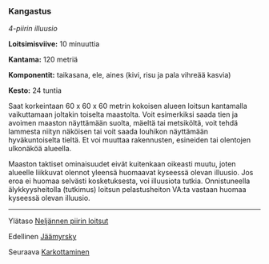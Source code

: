 ### Kangastus

*4-piirin illuusio*

**Loitsimisviive:** 10 minuuttia

**Kantama:** 120 metriä

**Komponentit:** taikasana, ele, aines (kivi, risu ja pala vihreää kasvia)

**Kesto:** 24 tuntia

Saat korkeintaan 60 x 60 x 60 metrin kokoisen alueen loitsun kantamalla vaikuttamaan joltakin toiselta maastolta. Voit esimerkiksi saada tien ja avoimen maaston näyttämään suolta, mäeltä tai metsiköltä, voit tehdä lammesta niityn näköisen tai voit saada louhikon näyttämään hyväkuntoiselta tieltä. Et voi muuttaa rakennusten, esineiden tai olentojen ulkonäköä alueella.

Maaston taktiset ominaisuudet eivät kuitenkaan oikeasti muutu, joten alueelle liikkuvat olennot yleensä huomaavat kyseessä olevan illuusio. Jos eroa ei huomaa selvästi kosketuksesta, voi illuusiota tutkia. Onnistuneella älykkyysheitolla (tutkimus) loitsun pelastusheiton VA:ta vastaan huomaa kyseessä olevan illuusio.

----

Ylätaso [Neljännen piirin loitsut](4_piirin_loitsut.md)

Edellinen [Jäämyrsky](Jäämyrsky.md)

Seuraava [Karkottaminen](Karkottaminen.md)
